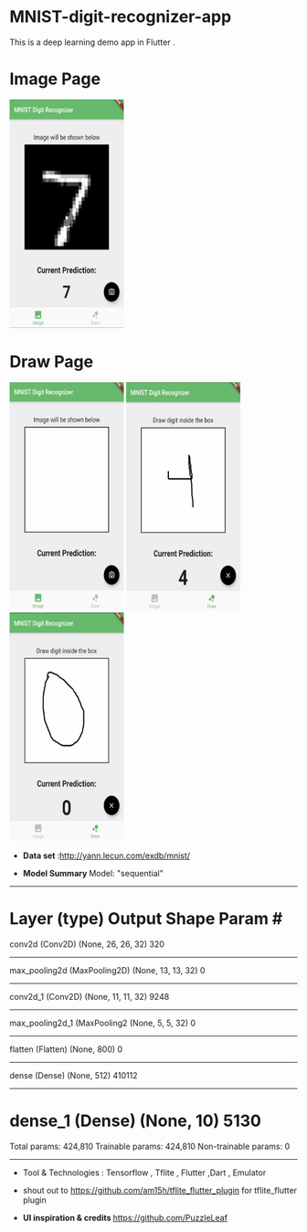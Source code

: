 # MNIST-digit-recognizer-app
This is a deep learning demo app in Flutter .


# Image Page

<img src="https://github.com/richakbee/MNIST-digit-recognizer-app/blob/master/screenshotImagePage2.png" width="200" height="400" />

# Draw Page

<img src="https://github.com/richakbee/MNIST-digit-recognizer-app/blob/master/screenshotsImagePage.png" width="200" height="400" />   <img src="https://github.com/richakbee/MNIST-digit-recognizer-app/blob/master/screenshotDrawPage.png" width="200" height="400" />     <img src="https://github.com/richakbee/MNIST-digit-recognizer-app/blob/master/screenshotsImagePage2.png" width="200" height="400" />


- <b>Data set </b>:http://yann.lecun.com/exdb/mnist/

- <b>Model Summary </b>
Model: "sequential"
_________________________________________________________________
Layer (type)                 Output Shape              Param #   
=================================================================
conv2d (Conv2D)              (None, 26, 26, 32)        320       
_________________________________________________________________
max_pooling2d (MaxPooling2D) (None, 13, 13, 32)        0         
_________________________________________________________________
conv2d_1 (Conv2D)            (None, 11, 11, 32)        9248      
_________________________________________________________________
max_pooling2d_1 (MaxPooling2 (None, 5, 5, 32)          0         
_________________________________________________________________
flatten (Flatten)            (None, 800)               0         
_________________________________________________________________
dense (Dense)                (None, 512)               410112    
_________________________________________________________________
dense_1 (Dense)              (None, 10)                5130      
=================================================================
Total params: 424,810
Trainable params: 424,810
Non-trainable params: 0
_________________________________________________________________

- Tool & Technologies : Tensorflow , Tflite , Flutter ,Dart , Emulator 

- shout out to https://github.com/am15h/tflite_flutter_plugin for tflite_flutter plugin
- <b> UI inspiration & credits </b> https://github.com/PuzzleLeaf 

